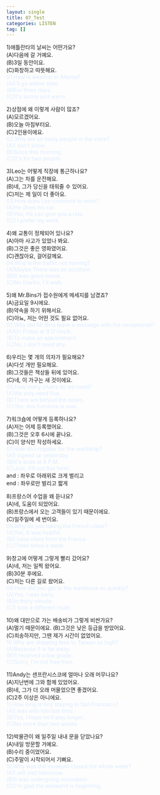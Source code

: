 ```yaml
---
layout: single
title: 07_Test
categories: LISTEN
tag: []
---
```


1)애틀란타의 날씨는 어떤가요?   
(A)다음에 갈 거예요.   
(B)3일 동안이요.   
(C)화창하고 따뜻해요.   
<span style="color:#DCEBFF">
01.How is weather in Atlanta?    
(A)I'll go anther time.   
(B)For three days.   
(C)It's sunny and warm.   
</span>
   
2)상점에 왜 이렇게 사람이 많죠?   
(A)모르겠어요.   
(B)오늘 아침부터요.   
(C)2인용이에요.   
<span style="color:#DCEBFF">
02.Why are so many people in the store?    
(A)I don't know.   
(B)Since this morning.   
(C)It's for two people.   
</span>
   
3)Leo는 어떻게 직장에 통근하나요?   
(A)그는 차를 운전해요.   
(B)네, 그가 당신을 태워줄 수 있어요.   
(C)저는 제 일이 더 좋아요.   
<span style="color:#DCEBFF">
03.How does Leo commute to work?   
(A)He dives his car   
(B)Yes, He can give you a ride.   
(C)I I prefer my work.   
</span>
   
4)왜 교통이 정체되어 있나요?   
(A)아마 사고가 있었나 봐요.   
(B)그것은 좋은 영화였어요.   
(C)괜찮아요, 걸어갈께요.   
<span style="color:#DCEBFF">
04.Why is the traffic not moving?   
(A)Maybe There was an accident.   
(B)It was good movie.   
(C)No thanks, I'll walk.   
</span>
   
5)왜 Mr.Bins가 접수원에게 메세지를 남겼죠?   
(A)금요일 9시에요.   
(B)약속을 하기 위해서요.   
(C)아뇨, 저는 어떤 것도 필요 없어요.   
<span style="color:#DCEBFF">
05.Why did Mr.Bins leave a message with the receptionist?   
(A)On Friday at 9 O'clock.   
(B)To make an appointment.   
(C)No, I don't need any.   
</span>
   
6)우리는 몇 개의 의자가 필요해요?   
(A)다섯 개만 필요해요.   
(B)그것들은 책상들 뒤에 있어요.   
(C)네, 이 가구는 새 것이에요.   
<span style="color:#DCEBFF">
06.How many chairs do we need?   
(A)We only need five.   
(B)There are behind the desks.   
(C)Yes, this furinture is new.   
</span>
   
7)워크숍에 어떻게 등록하나요?   
(A)저는 어제 등록했어요.   
(B)그것은 오후 6시에 끝나요.   
(C)이 양식만 작성하세요.   
<span style="color:#DCEBFF">
07.How do I register for the workship?   
(A)I signed up yesterday.   
(B)It's ends at 6 P.M.   
(C)Just, Fill out this form.   
</span>
and : 좌우로 아래위로 크게 벌리고   
end : 좌우로만 벌리고 짧게   
   
8)프랑스어 수업을 왜 듣나요?   
(A)네, 도움이 되었어요.   
(B)프랑스에서 오는 고객들이 있기 때문이에요.   
(C)일주일에 세 번이요.   
<span style="color:#DCEBFF">
08.Why do you taking the French class?   
(A)Yes, It was helpful.   
(B)I have client from the France.   
(C)Three times a week.   
</span>
   
9)창고에 어떻게 그렇게 빨리 갔어요?   
(A)네, 저는 일찍 왔어요.   
(B)30분 후에요.   
(C)저는 다른 길로 왔어요.   
<span style="color:#DCEBFF">
09.How did you get to the warehoue so quickly?   
(A)Yes, I was early.   
(B)In thirty minute.   
(C)I took a different route.   
</span>
   
10)왜 대만으로 가는 배송비가 그렇게 비싼가요?   
(A)멀기 때문이에요.
(B)그것은 낮은 등급을 받았어요.   
(C)죄송하지만, 그땐 제가 시간이 없었어요.   
<span style="color:#DCEBFF">
10.Why are shipping fees to Taiwan so high?   
(A)Because It is far away.    
(B)It received a low grade.   
(C)Sorry, I'm not free then.   
</span>
   
11)Andy는 샌프란시스코에 얼마나 오래 머무나요?   
(A)지난번에 그와 함께 있었어요.   
(B)네, 그가 더 오래 머물었으면 좋겠어요.   
(C)2주 이상은 아니에요.   
<span style="color:#DCEBFF">
11.How long is Any staying in San Francisco?   
(A)I was with him last time.   
(B)Yes, I hope he'll stay longer.   
(C)No more than two weeks.   
</span>
   
12)박물관이 왜 일주일 내내 문을 닫았나요?   
(A)내일 방문할 거예요.   
(B)수리 중이었어요.   
(C)주말이 시작되어서 기뻐요.   
<span style="color:#DCEBFF">
12.Why was the museum closed the whole week?    
(A)I will visit tomorrow.   
(B)It was undergoing renovation.   
(C)I'm glad the weekend is beginning.   
</span>

